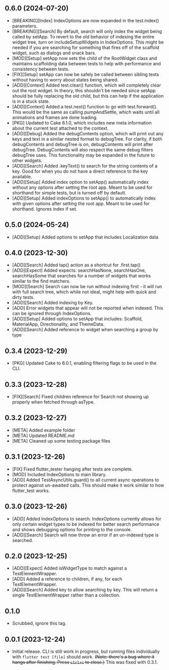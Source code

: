 ## 0.6.0 (2024-07-20)
- [BREAKING][Index] IndexOptions are now expanded in the test.index() parameters.
- [BREAKING][Search] By default, search will only index the widget being called by setApp. To revert to the old behavior of indexing the entire widget tree, turn on includeSetupWidgets in IndexOptions. This might be needed if you are searching for something that fires off of the scaffold widget, such as dialogs and snack bars.
- [MOD][Setup] setApp now sets the child of the RootWidget class and maintains scaffolding data between tests to help with performance and consistency between tests. 
- [FIX][Setup] setApp can now be safely be called between sibling tests without having to worry about states being shared.
- [ADD][Context] Added test.clear() function, which will completely clear out the root widget. In theory, this shouldn't be needed since setApp should be fully replacing the old child, but this can help if the application is in a stuck state.
- [ADD][Context] Added a test.next() function to go with test.forward(). This would be the same as calling pumpAndSettle, which waits until all animations and frames are done loading.
- [PKG] Updated to Cake 6.1.0, which includes new meta information about the current test attached to the context.
- [ADD][Debug] Added the debugContents option, which will print out any keys and text in a similar nested format to debugTree. For clarity, if both debugContents and debugTree is on, debugContents will print after debugTree. DebugContents will also respect the same debug filters debugTree uses. This functionality may be expanded in the future to other widgets.
- [ADD][Search] Added .keyText() to search for the string contents of a key. Good for when you do not have a direct reference to the key available.
- [ADD][Setup] Added index option to setApp() automatically index without any options after setting the root app. Meant to be used for shorthand for simple tests, but is turned off by default.
- [ADD][Setup] Added indexOptions to setApp() to automatically index with given options after setting the root app. Meant to be used for shorthand. Ignores index if set.

## 0.5.0 (2024-05-24)
- [ADD][Setup] Added options to setApp that includes Localization data

## 0.4.0 (2023-12-30)
- [ADD][Search] Added tap() action as a shortcut for .first.tap()
- [ADD][Expect] Added expects: searchHasNone, searchHasOne, searchHasSome that searches for a number of widgets that works similar to the find matchers.
- [MOD][Search] Search can now be run without indexing first - it will run with full search tree, which while not ideal, might help with quick and dirty tests.
- [ADD][Search] Added indexing by Key.
- [ADD] Error widgets that appear will not be reported when indexed. This can be ignored through IndexOptions.
- [ADD][Setup] Added options to setApp that includes: Scaffold, MaterialApp, Directionality, and ThemeData.
- [ADD][Search] Added reference to widget when searching a group by type

## 0.3.4 (2023-12-29)
- [PKG] Updated Cake to 6.0.1, enabling filtering flags to be used in the CLI.

## 0.3.3 (2023-12-28)
- [FIX][Search] Fixed children reference for Search not showing up properly when fetched through asType.

## 0.3.2 (2023-12-27)
- [META] Added example folder
- [META] Updated README.md
- [META] Cleaned up some testing package files

## 0.3.1 (2023-12-26)
- [FIX] Fixed flutter_tester hanging after tests are complete.
- [MOD] Included IndexOptions to main library.
- [ADD] Added TestAsyncUtils.guard() to all current async operations to protect against un-awaited calls. This should make it work similar to how flutter_test works.

## 0.3.0 (2023-12-26)
- [ADD] Added IndexOptions to search. IndexOptions currently allows for only certain widget types to be indexed for better search performance and shows debugging options for printing to the console.
- [ADD][Search] Search will now throw an error if an un-indexed type is searched.

## 0.2.0 (2023-12-25)
- [ADD][Expect] Added isWidgetType to match against a TestElementWrapper.
- [ADD] Added a reference to children, if any, for each TestElementWrapper.
- [ADD][Search] Added key to allow searching by key. This will return a single TestElementWrapper rather than a collection.

## 0.1.0
- Scrubbed, ignore this tag.

## 0.0.1 (2023-12-24)

- Initial release. CLI is still work in progress, but running files individually with `flutter test [file]` should work. ~~(Note: there's a bug where it hangs after finishing. Press `ctrl+c` to close.)~~ This was fixed with 0.3.1.